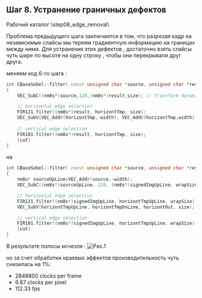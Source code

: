 ## Шаг 8. Устранение граничных дефектов  

Рабочий каталог \step08_edge_removal\

Проблема предыдущего шага заключается в том, что разрезая кадр на независимые слайсы мы тереям градиентную информацию на границах между ними. 
Для устранения этих дефектов , достаточно взять слайсы чуть шире по высоте на одну строку , чтобы они перекрывали друг друга. 

меняем код 6-го шага :
```cpp
int CBaseSobel::filter( const unsigned char *source, unsigned char *result)
{
	VEC_SubC((nm8s*)source,128,(nm8s*)result,size);	// Transform dynamic range 0..255 to -128..+127

	// horizontal edge selection 
	FIR121.filter((nm8s*)result, horizontTmp, size);
	VEC_SubV(VEC_Addr(horizontTmp,-width), VEC_Addr(horizontTmp,width), horizontOut, size);
	
	// vertical edge selection 
	FIR101.filter((nm8s*)result, horizontTmp, size);
	[cut]
}
```

на 


```cpp
int CBaseSobel::filter( const unsigned char *source, unsigned char *result)
{
	nm8u* sourceUpLine=VEC_Addr(source,-width);
	VEC_SubC((nm8s*)sourceUpLine, 128, (nm8s*)signedImgUpLine, wrapSize);	// Transform dynamic range 0..255 to -128..+127

	// horizontal edge selection 
	FIR121.filter((nm8s*)signedImgUpLine, horizontTmpUpLine, wrapSize);
	VEC_SubV(horizontTmpUpLine, horizontTmpDnLine, horizontOut, size);

	// vertical edge selection 
	FIR101.filter((nm8s*)signedImgUpLine, horizontTmpUpLine, wrapSize);
	[cut]
}

```

	
В результате полосы исчезли :
![Рис.1](http://savepic.su/5938789.jpg)

но за счет обработки краевых эффектов производительность чуть снизилась на 1%:
- 2848800 clocks per frame 
- 6.87 clocks per pixel
- 112.33 fps






